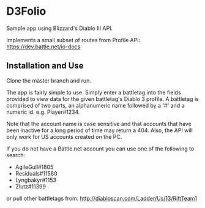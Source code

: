 # D3Folio
Sample app using Blizzard's Diablo III API. 

Implements a small subset of routes from Profile API: https://dev.battle.net/io-docs

## Installation and Use

Clone the master branch and run.

The app is fairly simple to use. Simply enter a battletag into the fields provided to view data for the given battletag's Diablo 3 profile. A battletag is comprised of two parts, an alphanumeric name followed by a '#' and a numeric id. e.g. Player#1234.

Note that the account name is case sensitive and that accounts that have been inactive for a long period of time may return a 404. Also, the API will only work for US accounts created on the PC.

If you do not have a Battle.net account you can use one of the following to search:
- AgileGull#1805
- Residuals#11580
- Lyngbakyr#1153
- Zlutz#11399

or pull other battletags from: http://diabloscan.com/Ladder/Us/13/RiftTeam1
